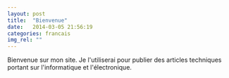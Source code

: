 ```yaml
---
layout: post
title:  "Bienvenue"
date:   2014-03-05 21:56:19
categories: francais
img_rel: ""
---
```


Bienvenue sur mon site. Je l'utiliserai pour publier des articles techniques portant sur l'informatique et l'électronique.
